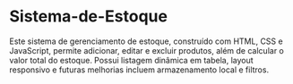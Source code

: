 # Sistema-de-Estoque
Este sistema de gerenciamento de estoque, construído com HTML, CSS e JavaScript, permite adicionar, editar e excluir produtos, além de calcular o valor total do estoque. Possui listagem dinâmica em tabela, layout responsivo e futuras melhorias incluem armazenamento local e filtros.

